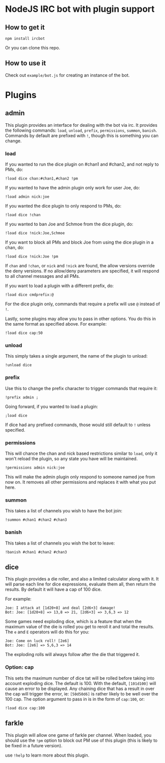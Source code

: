 NodeJS IRC bot with plugin support
==================================

How to get it
-------------

	npm install ircbot

Or you can clone this repo.

How to use it
-------------

Check out `example/bot.js` for creating an instance of the bot.

Plugins
=======

admin
-----

This plugin provides an interface for dealing with the bot via irc.  It provides the following commands: `load`, `unload`, `prefix`, `permissions`, `summon`, `banish`.  Commands by default are prefixed with `!`, though this is something you can change.

### load

If you wanted to run the dice plugin on #chan1 and #chan2, and not reply to PMs, do:

	!load dice chan:#chan1,#chan2 !pm

If you wanted to have the admin plugin only work for user Joe, do:

	!load admin nick:joe

If you wanted the dice plugin to only respond to PMs, do:

	!load dice !chan

If you wanted to ban Joe and Schmoe from the dice plugin, do:

	!load dice !nick:Joe,Schmoe

If you want to block all PMs and block Joe from using the dice plugin in a chan, do:

	!load dice !nick:Joe !pm

If `chan` and `!chan`, or `nick` and `!nick` are found, the allow versions override the deny versions.  If no allow/deny parameters are specified, it will respond to all channel messages and all PMs.

If you want to load a plugin with a different prefix, do:

	!load dice cmdprefix:@

For the dice plugin only, commands that require a prefix will use `@` instead of `!`.

Lastly, some plugins may allow you to pass in other options.  You do this in the same format as specified above.  For example:

	!load dice cap:50

### unload

This simply takes a single argument, the name of the plugin to unload:

	!unload dice

### prefix

Use this to change the prefix character to trigger commands that require it:

	!prefix admin ;

Going forward, if you wanted to load a plugin:

	;load dice

If dice had any prefixed commands, those would still default to `!` unless specified.

### permissions

This will chance the chan and nick based restrictions similar to `load`, only it won't reload the plugin, so any state you have will be maintained.

	!permissions admin nick:joe

This will make the admin plugin only respond to someone named joe from now on.  It removes all other permissions and replaces it with what you put here.

### summon

This takes a list of channels you wish to have the bot join:

	!summon #chan1 #chan2 #chan3

### banish

This takes a list of channels you wish the bot to leave:

	!banish #chan1 #chan2 #chan3

dice
----

This plugin provides a die roller, and also a limited calculator along with it.  It will parse each line for dice expressions, evaluate them all, then return the results.  By default it will have a cap of 100 dice.

For example:

	Joe: I attack at [1d20+8] and deal [2d6+3] damage!
	Bot: Joe: [1d20+8] => 13,8 => 21, [2d6+3] => 3,6,3 => 12

Some games need exploding dice, which is a feature that when the maximum value of the die is rolled you get to reroll it and total the results.  The `e` and `E` operators will do this for you:

	Joe: Come on luck roll! [2e6]
	Bot: Joe: [2e6] => 5,6,3 => 14

The exploding rolls will always follow after the die that triggered it.

### Option: cap

This sets the maximum number of dice tat will be rolled before taking into account exploding dice.  The default is 100.  With the default, `[101d100]` will cause an error to be displayed.  Any chaining dice that has a result in over the cap will trigger the error, ie: `[50d50d6]` is rather likely to be well over the 100 cap.  The option argument to pass in is in the form of `cap:100`, or:

	!load dice cap:100

farkle
------

This plugin will allow one game of farkle per channel.  When loaded, you should use the `!pm` option to block out PM use of this plugin (this is likely to be fixed in a future version).

use `!help` to learn more about this plugin.
